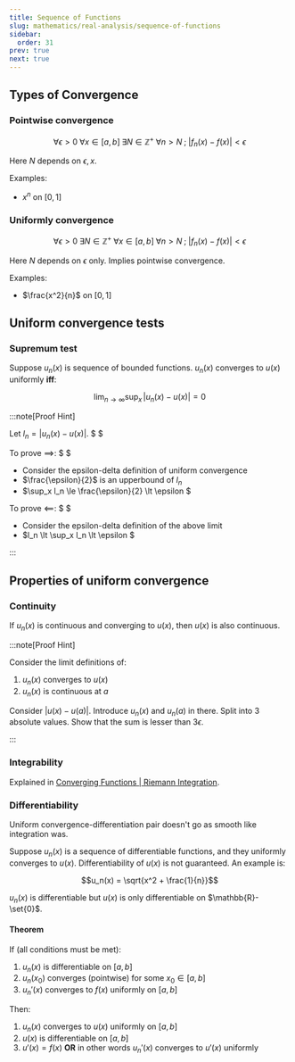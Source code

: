 ```yaml
---
title: Sequence of Functions
slug: mathematics/real-analysis/sequence-of-functions
sidebar:
  order: 31
prev: true
next: true
---
```


## Types of Convergence

### Pointwise convergence

```math
\forall \epsilon \gt 0\;
\forall x\in [a,b]\;
\exists N \in \mathbb{Z^+}\;
\forall n > N\;;\;
\big|f_n(x)-f(x)\big| \lt \epsilon
```

Here $N$ depends on $\epsilon, x$.

Examples:

- $x^n$ on $[0,1]$

### Uniformly convergence

```math
\forall \epsilon \gt 0\;
\exists N \in \mathbb{Z^+}\;
\forall x\in [a,b]\;
\forall n > N\;;\;
\big|f_n(x)-f(x)\big| \lt \epsilon
```

Here $N$ depends on $\epsilon$ only. Implies pointwise convergence.

Examples:

- $\frac{x^2}{n}$ on $[0,1]$

## Uniform convergence tests

### Supremum test

Suppose $u_n(x)$ is sequence of bounded functions. $u_n(x)$ converges to $u(x)$
uniformly **iff**:

```math
\lim_{n\to\infty} \sup_x\, \lvert u_n(x) - u(x) \rvert = 0
```

:::note[Proof Hint]

Let $l_n=\lvert u_n(x)-u(x) \rvert$. $ $

To prove $\implies$: $ $

- Consider the epsilon-delta definition of uniform convergence
- $\frac{\epsilon}{2}$ is an upperbound of $l_n$
- $\sup_x l_n \le \frac{\epsilon}{2} \lt \epsilon $

To prove $\impliedby$: $ $

- Consider the epsilon-delta definition of the above limit
- $l_n \lt \sup_x l_n \lt \epsilon $

:::

## Properties of uniform convergence

### Continuity

If $u_n(x)$ is continuous and converging to $u(x)$, then $u(x)$ is also
continuous.

:::note[Proof Hint]

Consider the limit definitions of:

1. $u_n(x)$ converges to $u(x)$
2. $u_n(x)$ is continuous at $a$

Consider $\lvert u(x)-u(a)\rvert$. Introduce $u_n(x)$ and $u_n(a)$ in there.
Split into 3 absolute values. Show that the sum is lesser than $3\epsilon$.

:::

### Integrability

Explained in
[Converging Functions | Riemann Integration](/mathematics/riemann-integration/converging-functions/).

### Differentiability

Uniform convergence-differentiation pair doesn't go as smooth like integration
was.

Suppose $u_n(x)$ is a sequence of differentiable functions, and they uniformly
converges to $u(x)$. Differentiability of $u(x)$ is not guaranteed. An example
is:

```math
u_n(x) = \sqrt{x^2 + \frac{1}{n}}
```

$u_n(x)$ is differentiable but $u(x)$ is only differentiable on
$\mathbb{R}-\set{0}$.

#### Theorem

If (all conditions must be met):

1. $u_n(x)$ is differentiable on $[a,b]$
2. $u_n(x_0)$ converges (pointwise) for some $x_0 \in [a,b]$
3. $u_n'(x)$ converges to $f(x)$ uniformly on $[a,b]$

Then:

1. $u_n(x)$ converges to $u(x)$ uniformly on $[a,b]$
2. $u(x)$ is differentiable on $[a,b]$
3. $u'(x)=f(x)$ **OR** in other words $u_n'(x)$ converges to $u'(x)$ uniformly
